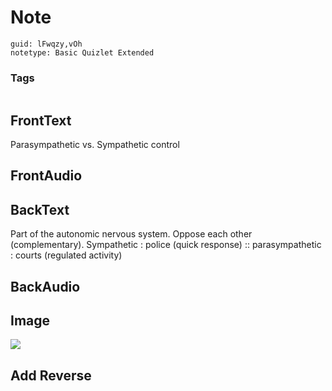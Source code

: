 # Note
```
guid: lFwqzy,vOh
notetype: Basic Quizlet Extended
```

### Tags
```
```

## FrontText
Parasympathetic vs. Sympathetic control

## FrontAudio


## BackText
Part of the autonomic nervous system.
Oppose each other (complementary).
Sympathetic : police (quick response) :: parasympathetic : courts (regulated activity)

## BackAudio


## Image
<div><img src="quizlet-Bb3Jx0D4xZmhLCBL-aG6GQ.png"></div>

## Add Reverse

